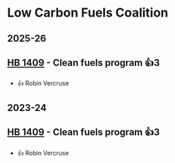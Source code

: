 # Low Carbon Fuels Coalition
## 2025-26

## [HB 1409](/bill/2025-26/hb/1409/) - Clean fuels program 👍3  
* 👍 Robin Vercruse

## 2023-24

## [HB 1409](/bill/2023-24/hb/1409/) - Clean fuels program 👍3  
* 👍 Robin Vercruse
